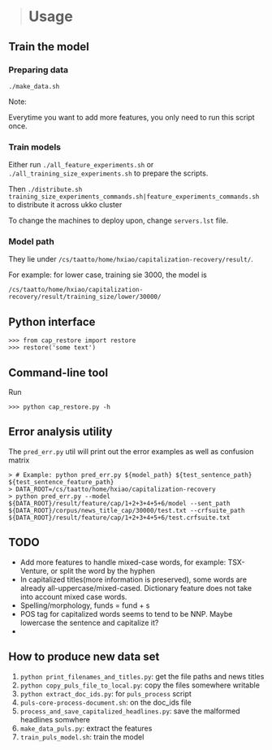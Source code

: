 ># Usage

## Train the model

### Preparing data


    ./make_data.sh


Note:

Everytime you want to add more features, you only need to run this script once.

### Train models

Either run `./all_feature_experiments.sh` or `./all_training_size_experiments.sh` to prepare the scripts.

Then `./distribute.sh training_size_experiments_commands.sh|feature_experiments_commands.sh` to distribute it across ukko cluster

To change the machines to deploy upon, change `servers.lst` file.

### Model path

They lie under `/cs/taatto/home/hxiao/capitalization-recovery/result/`.

For example: for lower case, training sie 3000, the model is

`/cs/taatto/home/hxiao/capitalization-recovery/result/training_size/lower/30000/`

## Python interface

```
>>> from cap_restore import restore
>>> restore('some text')
```

## Command-line tool

Run 

```
>>> python cap_restore.py -h
```

## Error analysis utility

The `pred_err.py` util will print out the error examples as well as confusion matrix

    > # Example: python pred_err.py ${model_path} ${test_sentence_path} ${test_sentence_feature_path}
	> DATA_ROOT=/cs/taatto/home/hxiao/capitalization-recovery
    > python pred_err.py --model ${DATA_ROOT}/result/feature/cap/1+2+3+4+5+6/model --sent_path ${DATA_ROOT}/corpus/news_title_cap/30000/test.txt --crfsuite_path ${DATA_ROOT}/result/feature/cap/1+2+3+4+5+6/test.crfsuite.txt

## TODO
- Add more features to handle mixed-case words, for example: TSX-Venture, or split the word by the hyphen
- In capitalized titles(more information is preserved), some words are already all-uppercase/mixed-cased. Dictionary feature does not take into account mixed case words.
- Spelling/morphology, funds = fund + s
- POS tag for capitalized words seems to tend to be NNP. Maybe lowercase the sentence and capitalize it?
- 



## How to produce new data set

1. `python print_filenames_and_titles.py`: get the file paths and news titles
2. `python copy_puls_file_to_local.py`: copy the files somewhere writable
3. `python extract_doc_ids.py`: for `puls_process` script
4. `puls-core-process-document.sh`: on the doc_ids file
4. `process_and_save_capitalized_headlines.py`: save the malformed headlines somwhere
5. `make_data_puls.py`: extract the features
6. `train_puls_model.sh`: train the model
